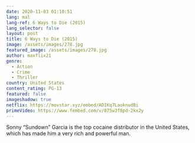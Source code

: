 ```yaml
---
date: 2020-11-03 01:10:51
lang: mal
lang-ref: 6 Ways to Die (2015)
lang_selector: false
layout: post
title: 6 Ways to Die (2015)
image: /assets/images/278.jpg
featured_image: /assets/images/278.jpg
author: maxflix21
genre:
  - Action
  - Crime
  - Thriller
country: United States
content_rating: PG-13
featured: false
imageshadow: true
netflix: https://movstar.xyz/embed/ADIKq7LaoknudBi
primeVideo: https://www.fembed.com/v/875w3f8pd-2kx2y
---
```

Sonny “Sundown” Garcia is the top cocaine distributor in the United States, which has made him a very rich and powerful man.